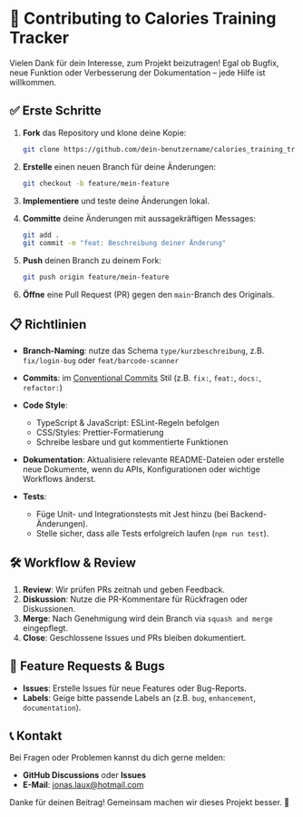 # 🤝 Contributing to Calories Training Tracker

Vielen Dank für dein Interesse, zum Projekt beizutragen! Egal ob Bugfix, neue Funktion oder Verbesserung der Dokumentation – jede Hilfe ist willkommen.

## ✅ Erste Schritte

1. **Fork** das Repository und klone deine Kopie:

   ```bash
   git clone https://github.com/dein-benutzername/calories_training_tracker.git
   ```
2. **Erstelle** einen neuen Branch für deine Änderungen:

   ```bash
   git checkout -b feature/mein-feature
   ```
3. **Implementiere** und teste deine Änderungen lokal.
4. **Committe** deine Änderungen mit aussagekräftigen Messages:

   ```bash
   git add .
   git commit -m "feat: Beschreibung deiner Änderung"
   ```
5. **Push** deinen Branch zu deinem Fork:

   ```bash
   git push origin feature/mein-feature
   ```
6. **Öffne** eine Pull Request (PR) gegen den `main`-Branch des Originals.

## 📋 Richtlinien

* **Branch-Naming**: nutze das Schema `type/kurzbeschreibung`, z.B. `fix/login-bug` oder `feat/barcode-scanner`
* **Commits**: im [Conventional Commits](https://www.conventionalcommits.org/) Stil (z.B. `fix:`, `feat:`, `docs:`, `refactor:`)
* **Code Style**:

  * TypeScript & JavaScript: ESLint-Regeln befolgen
  * CSS/Styles: Prettier-Formatierung
  * Schreibe lesbare und gut kommentierte Funktionen
* **Dokumentation**: Aktualisiere relevante README-Dateien oder erstelle neue Dokumente, wenn du APIs, Konfigurationen oder wichtige Workflows änderst.
* **Tests**:

  * Füge Unit- und Integrationstests mit Jest hinzu (bei Backend-Änderungen).
  * Stelle sicher, dass alle Tests erfolgreich laufen (`npm run test`).

## 🛠️ Workflow & Review

1. **Review**: Wir prüfen PRs zeitnah und geben Feedback.
2. **Diskussion**: Nutze die PR-Kommentare für Rückfragen oder Diskussionen.
3. **Merge**: Nach Genehmigung wird dein Branch via `squash and merge` eingepflegt.
4. **Close**: Geschlossene Issues und PRs bleiben dokumentiert.

## 🎯 Feature Requests & Bugs

* **Issues**: Erstelle Issues für neue Features oder Bug-Reports.
* **Labels**: Geige bitte passende Labels an (z.B. `bug`, `enhancement`, `documentation`).

## 📞 Kontakt

Bei Fragen oder Problemen kannst du dich gerne melden:

* **GitHub Discussions** oder **Issues**
* **E-Mail**: [jonas.laux@hotmail.com](mailto:jonas.laux@hotmail.com)

Danke für deinen Beitrag! Gemeinsam machen wir dieses Projekt besser. 🚀
